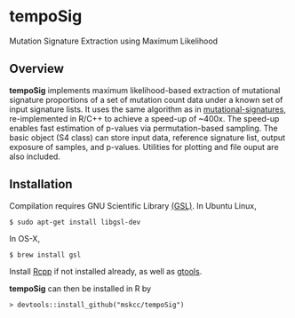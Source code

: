 # tempoSig
Mutation Signature Extraction using Maximum Likelihood

## Overview
**tempoSig** implements maximum likelihood-based extraction of mutational signature proportions of a set of mutation count data under a known set of input signature lists. It uses the same algorithm as in [mutational-signatures](https://github.com/mskcc/mutation-signatures), re-implemented in R/C++ to achieve a speed-up of ~400x. The speed-up enables fast estimation of p-values via permutation-based sampling. The basic object (S4 class) can store input data, reference signature list, output exposure of samples, and p-values. Utilities for plotting and file ouput are also included. 

## Installation
Compilation requires GNU Scientific Library [(GSL)](https://www.gnu.org/software/gsl/). In Ubuntu Linux,

    $ sudo apt-get install libgsl-dev
    
In OS-X,

    $ brew install gsl

Install [Rcpp](https://cran.r-project.org/package=Rcpp) if not installed already, as well as [gtools](https://cran.r-project.org/package=gtools).

**tempoSig** can then be installed in R by

    > devtools::install_github("mskcc/tempoSig")
